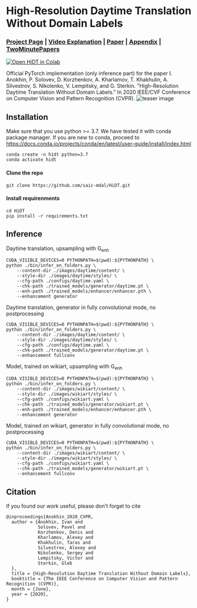 # High-Resolution Daytime Translation Without Domain Labels

### [Project Page](https://saic-mdal.github.io/HiDT/) | [Video Explanation](https://youtu.be/DALQYKt-GJc) | [Paper](https://arxiv.org/abs/2003.08791) | [Appendix](https://saic-mdal.github.io/HiDT/paper/High-Resolution_Daytime_Translation_Without_Domain_Labels.pdf) | [TwoMinutePapers](https://www.youtube.com/watch?v=EWKAgwgqXB4)

[![Open HiDT in Colab](https://colab.research.google.com/assets/colab-badge.svg)](https://colab.research.google.com/github/taesiri/hidt/blob/master/notebooks/HighResolutionDaytimeTranslation.ipynb)

Official PyTorch implementation (only inference part) for the paper I. Anokhin, P. Solovev, D. Korzhenkov, A. Kharlamov, T. Khakhulin, A. Silvestrov, S. Nikolenko, V. Lempitsky, and G. Sterkin. "High-Resolution Daytime Translation Without Domain Labels." In 2020 IEEE/CVF Conference on Computer Vision and Pattern Recognition (CVPR).
![teaser image](./docs/img/1_intro_grid.jpg)

## Installation
Make sure that you use python >= 3.7. We have tested it with conda package manager. If you are new to conda, proceed to https://docs.conda.io/projects/conda/en/latest/user-guide/install/index.html

```
conda create -n hidt python=3.7
conda activate hidt
```
#### Clone the repo
```
git clone https://github.com/saic-mdal/HiDT.git
```
#### Install requirenments
```
cd HiDT
pip install -r requirements.txt
```

## Inference
Daytime translation, upsampling with G<sub>enh</sub>
```
CUDA_VISIBLE_DEVICES=0 PYTHONPATH=$(pwd):${PYTHONPATH} \
python ./bin/infer_on_folders.py \
    --content-dir ./images/daytime/content/ \
    --style-dir ./images/daytime/styles/ \
    --cfg-path ./configs/daytime.yaml \
    --chk-path ./trained_models/generator/daytime.pt \
    --enh-path ./trained_models/enhancer/enhancer.pth \
    --enhancement generator
```
Daytime translation, generator in fully convolutional mode, no postprocessing
```
CUDA_VISIBLE_DEVICES=0 PYTHONPATH=$(pwd):${PYTHONPATH} \
python ./bin/infer_on_folders.py \
    --content-dir ./images/daytime/content/ \
    --style-dir ./images/daytime/styles/ \
    --cfg-path ./configs/daytime.yaml \
    --chk-path ./trained_models/generator/daytime.pt \
    --enhancement fullconv
```
Model, trained on wikiart, upsampling with G<sub>enh</sub>
```
CUDA_VISIBLE_DEVICES=0 PYTHONPATH=$(pwd):${PYTHONPATH} \
python ./bin/infer_on_folders.py \
    --content-dir ./images/wikiart/content/ \
    --style-dir ./images/wikiart/styles/ \
    --cfg-path ./configs/wikiart.yaml \
    --chk-path ./trained_models/generator/wikiart.pt \
    --enh-path ./trained_models/enhancer/enhancer.pth \
    --enhancement generator
```
Model, trained on wikiart, generator in fully convolutional mode, no postprocessing
```
CUDA_VISIBLE_DEVICES=0 PYTHONPATH=$(pwd):${PYTHONPATH} \
python ./bin/infer_on_folders.py \
    --content-dir ./images/wikiart/content/ \
    --style-dir ./images/wikiart/styles/ \
    --cfg-path ./configs/wikiart.yaml \
    --chk-path ./trained_models/generator/wikiart.pt \
    --enhancement fullconv
```

## Citation
If you found our work useful, please don't forget to cite
```
@inproceedings{Anokhin_2020_CVPR,
  author = {Anokhin, Ivan and
            Solovev, Pavel and
            Korzhenkov, Denis and
            Kharlamov, Alexey and
            Khakhulin, Taras and
            Silvestrov, Alexey and
            Nikolenko, Sergey and
            Lempitsky, Victor and
            Sterkin, Gleb
  },
  title = {High-Resolution Daytime Translation Without Domain Labels},
  booktitle = {The IEEE Conference on Computer Vision and Pattern Recognition (CVPR)},
  month = {June},
  year = {2020},
}
```
